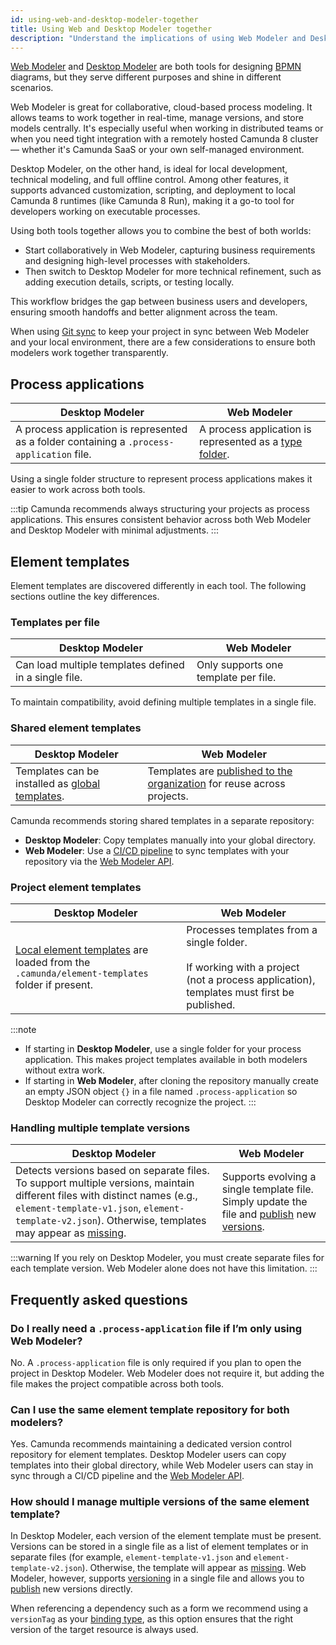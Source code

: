 ```yaml
---
id: using-web-and-desktop-modeler-together
title: Using Web and Desktop Modeler together
description: "Understand the implications of using Web Modeler and Desktop Modeler for modeling process diagrams."
---
```


[Web Modeler](/components/modeler/web-modeler/launch-web-modeler.md) and [Desktop Modeler](/components/modeler/desktop-modeler/index.md) are both tools for designing [BPMN](/components/modeler/bpmn/bpmn.md) diagrams, but they serve different purposes and shine in different scenarios.

Web Modeler is great for collaborative, cloud-based process modeling. It allows teams to work together in real-time, manage versions, and store models centrally. It's especially useful when working in distributed teams or when you need tight integration with a remotely hosted Camunda 8 cluster — whether it's Camunda SaaS or your own self-managed environment.

Desktop Modeler, on the other hand, is ideal for local development, technical modeling, and full offline control. Among other features, it supports advanced customization, scripting, and deployment to local Camunda 8 runtimes (like Camunda 8 Run), making it a go-to tool for developers working on executable processes.

Using both tools together allows you to combine the best of both worlds:

- Start collaboratively in Web Modeler, capturing business requirements and designing high-level processes with stakeholders.
- Then switch to Desktop Modeler for more technical refinement, such as adding execution details, scripts, or testing locally.

This workflow bridges the gap between business users and developers, ensuring smooth handoffs and better alignment across the team.

When using [Git sync](/components/modeler/web-modeler/git-sync.md) to keep your project in sync between Web Modeler and your local environment, there are a few considerations to ensure both modelers work together transparently.

## Process applications

| Desktop Modeler                                                                            | Web Modeler                                                                                                       |
| ------------------------------------------------------------------------------------------ | ----------------------------------------------------------------------------------------------------------------- |
| A process application is represented as a folder containing a `.process-application` file. | A process application is represented as a [type folder](/components/modeler/web-modeler/process-applications.md). |

Using a single folder structure to represent process applications makes it easier to work across both tools.

:::tip
Camunda recommends always structuring your projects as process applications. This ensures consistent behavior across both Web Modeler and Desktop Modeler with minimal adjustments.
:::

## Element templates

Element templates are discovered differently in each tool. The following sections outline the key differences.

### Templates per file

| Desktop Modeler                                       | Web Modeler                          |
| ----------------------------------------------------- | ------------------------------------ |
| Can load multiple templates defined in a single file. | Only supports one template per file. |

To maintain compatibility, avoid defining multiple templates in a single file.

### Shared element templates

| Desktop Modeler                                                                                                                                    | Web Modeler                                                                                                                                                         |
| -------------------------------------------------------------------------------------------------------------------------------------------------- | ------------------------------------------------------------------------------------------------------------------------------------------------------------------- |
| Templates can be installed as [global templates](/components/modeler/desktop-modeler/element-templates/configuring-templates.md#global-templates). | Templates are [published to the organization](/components/connectors/manage-connector-templates.md#manage-published-connector-templates) for reuse across projects. |

Camunda recommends storing shared templates in a separate repository:

- **Desktop Modeler**: Copy templates manually into your global directory.
- **Web Modeler**: Use a [CI/CD pipeline](/components/best-practices/cicd-guidelines/element-templates-at-scale.md) to sync templates with your repository via the [Web Modeler API](/apis-tools/web-modeler-api/index.md).

### Project element templates

| Desktop Modeler                                                                                                                                                                               | Web Modeler                                                                                                                                  |
| --------------------------------------------------------------------------------------------------------------------------------------------------------------------------------------------- | -------------------------------------------------------------------------------------------------------------------------------------------- |
| [Local element templates](/components/modeler/desktop-modeler/element-templates/configuring-templates.md#local-templates) are loaded from the `.camunda/element-templates` folder if present. | Processes templates from a single folder. <br></br>If working with a project (not a process application), templates must first be published. |

:::note

- If starting in **Desktop Modeler**, use a single folder for your process application. This makes project templates available in both modelers without extra work.
- If starting in **Web Modeler**, after cloning the repository manually create an empty JSON object `{}` in a file named `.process-application` so Desktop Modeler can correctly recognize the project.
  :::

### Handling multiple template versions

| Desktop Modeler                                                                                                                                                                                                                                                                                                                | Web Modeler                                                                                                                                                                                                                                                                |
| ------------------------------------------------------------------------------------------------------------------------------------------------------------------------------------------------------------------------------------------------------------------------------------------------------------------------------ | -------------------------------------------------------------------------------------------------------------------------------------------------------------------------------------------------------------------------------------------------------------------------- |
| Detects versions based on separate files. To support multiple versions, maintain different files with distinct names (e.g., `element-template-v1.json`, `element-template-v2.json`). Otherwise, templates may appear as [missing](/components/modeler/desktop-modeler/element-templates/using-templates.md#missing-templates). | Supports evolving a single template file. Simply update the file and [publish](/components/connectors/manage-connector-templates.md#manage-published-connector-templates) new [versions](/components/modeler/element-templates/defining-templates.md#template-versioning). |

:::warning
If you rely on Desktop Modeler, you must create separate files for each template version. Web Modeler alone does not have this limitation.
:::

## Frequently asked questions

### Do I really need a `.process-application` file if I’m only using Web Modeler?

No. A `.process-application` file is only required if you plan to open the project in Desktop Modeler. Web Modeler does not require it, but adding the file makes the project compatible across both tools.

### Can I use the same element template repository for both modelers?

Yes. Camunda recommends maintaining a dedicated version control repository for element templates. Desktop Modeler users can copy templates into their global directory, while Web Modeler users can stay in sync through a CI/CD pipeline and the [Web Modeler API](/apis-tools/web-modeler-api/index.md).

### How should I manage multiple versions of the same element template?

In Desktop Modeler, each version of the element template must be present. Versions can be stored in a single file as a list of element templates or in separate files (for example, `element-template-v1.json` and `element-template-v2.json`). Otherwise, the template will appear as [missing](/components/modeler/desktop-modeler/element-templates/using-templates.md#missing-templates). Web Modeler, however, supports [versioning](/components/modeler/element-templates/defining-templates.md#template-versioning) in a single file and allows you to [publish](/components/connectors/manage-connector-templates.md#manage-published-connector-templates) new versions directly.

When referencing a dependency such as a form we recommend using a `versionTag` as your [binding type](/components/best-practices/modeling/choosing-the-resource-binding-type.md#supported-binding-types), as this option ensures that the right version of the target resource is always used.
